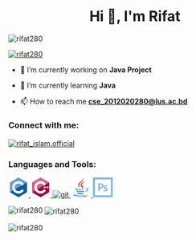 <h1 align="center">Hi 👋, I'm Rifat</h1>
<p align="left"> <img src="https://komarev.com/ghpvc/?username=rifat280&label=Profile%20views&color=0e75b6&style=flat" alt="rifat280" /> </p>

<p align="left"> <a href="https://github.com/ryo-ma/github-profile-trophy"><img src="https://github-profile-trophy.vercel.app/?username=rifat280" alt="rifat280" /></a> </p>

- 🔭 I’m currently working on **Java Project**

- 🌱 I’m currently learning **Java**

- 📫 How to reach me **cse_2012020280@lus.ac.bd**

<h3 align="left">Connect with me:</h3>
<p align="left">
<a href="https://instagram.com/rifat_islam.official" target="blank"><img align="center" src="https://raw.githubusercontent.com/rahuldkjain/github-profile-readme-generator/master/src/images/icons/Social/instagram.svg" alt="rifat_islam.official" height="30" width="40" /></a>
</p>

<h3 align="left">Languages and Tools:</h3>
<p align="left"> <a href="https://www.cprogramming.com/" target="_blank"> <img src="https://raw.githubusercontent.com/devicons/devicon/master/icons/c/c-original.svg" alt="c" width="40" height="40"/> </a> <a href="https://www.w3schools.com/cpp/" target="_blank"> <img src="https://raw.githubusercontent.com/devicons/devicon/master/icons/cplusplus/cplusplus-original.svg" alt="cplusplus" width="40" height="40"/> </a> <a href="https://git-scm.com/" target="_blank"> <img src="https://www.vectorlogo.zone/logos/git-scm/git-scm-icon.svg" alt="git" width="40" height="40"/> </a> <a href="https://www.java.com" target="_blank"> <img src="https://raw.githubusercontent.com/devicons/devicon/master/icons/java/java-original.svg" alt="java" width="40" height="40"/> </a> <a href="https://www.photoshop.com/en" target="_blank"> <img src="https://raw.githubusercontent.com/devicons/devicon/master/icons/photoshop/photoshop-line.svg" alt="photoshop" width="40" height="40"/> </a> </p>

<p><img align="left" src="https://github-readme-stats.vercel.app/api/top-langs?username=rifat280&show_icons=true&locale=en&layout=compact" alt="rifat280" /></p>

<p>&nbsp;<img align="center" src="https://github-readme-stats.vercel.app/api?username=rifat280&show_icons=true&locale=en" alt="rifat280" /></p>

<p><img align="center" src="https://github-readme-streak-stats.herokuapp.com/?user=rifat280&" alt="rifat280" /></p>
